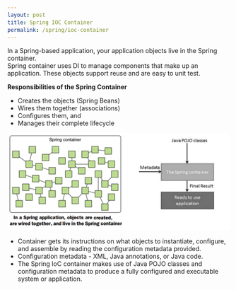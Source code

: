 ```yaml
---
layout: post
title: Spring IOC Container
permalink: /spring/ioc-container
---
```


In a Spring-based application, your application objects live in the Spring container.  
Spring container uses DI to manage components that make up an application. These objects support reuse and are easy to unit test.

**Responsibilities of the Spring Container**
- Creates the objects (Spring Beans)
- Wires them together (associations)
- Configures them, and 
- Manages their complete lifecycle

![](https://github.com/arpit04tripathi/files-cdn/raw/cdn/spring/spring-core/spring-container.png)

- Container gets its instructions on what objects to instantiate, configure, and assemble by reading the configuration metadata provided. 
- Configuration metadata - XML, Java annotations, or Java code. 
- The Spring IoC container makes use of Java POJO classes and configuration metadata to produce a fully configured and executable system or application.

